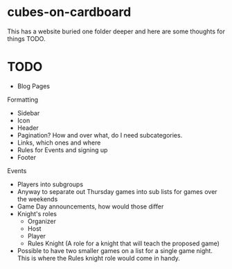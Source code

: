 # cubes-on-cardboard

This has a website buried one folder deeper and here are some thoughts for things TODO. 

# TODO

* Blog Pages

Formatting 
- Sidebar
- Icon
- Header
- Pagination? How and over what, do I need subcategories.
- Links, which ones and where
- Rules for Events and signing up
- Footer

Events
- Players into subgroups
- Anyway to separate out Thursday games into sub lists for games over the weekends
- Game Day announcements, how would those differ
- Knight's roles
	- Organizer
	- Host
	- Player
	- Rules Knight (A role for a knight that will teach the proposed game)
- Possible to have two smaller games on a list for a single game night.  This is where the Rules knight role would come in handy.
